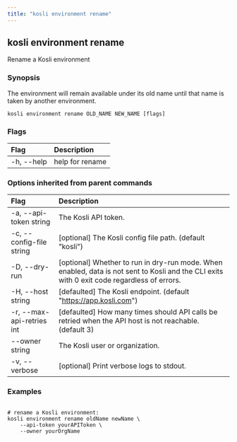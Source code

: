 ```yaml
---
title: "kosli environment rename"
---
```


## kosli environment rename

Rename a Kosli environment

### Synopsis


The environment will remain available under its old name until that name is taken by another environment.


```shell
kosli environment rename OLD_NAME NEW_NAME [flags]
```

### Flags
| Flag | Description |
| :--- | :--- |
|    -h, --help  |  help for rename  |


### Options inherited from parent commands
| Flag | Description |
| :--- | :--- |
|    -a, --api-token string  |  The Kosli API token.  |
|    -c, --config-file string  |  [optional] The Kosli config file path. (default "kosli")  |
|    -D, --dry-run  |  [optional] Whether to run in dry-run mode. When enabled, data is not sent to Kosli and the CLI exits with 0 exit code regardless of errors.  |
|    -H, --host string  |  [defaulted] The Kosli endpoint. (default "https://app.kosli.com")  |
|    -r, --max-api-retries int  |  [defaulted] How many times should API calls be retried when the API host is not reachable. (default 3)  |
|        --owner string  |  The Kosli user or organization.  |
|    -v, --verbose  |  [optional] Print verbose logs to stdout.  |


### Examples

```shell

# rename a Kosli environment:
kosli environment rename oldName newName \
	--api-token yourAPIToken \
	--owner yourOrgName 

```

